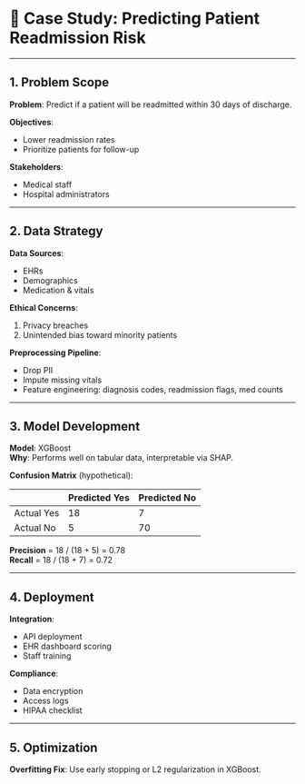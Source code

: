 # 🏥 Case Study: Predicting Patient Readmission Risk

---

## 1. Problem Scope

**Problem**: Predict if a patient will be readmitted within 30 days of discharge.

**Objectives**:
- Lower readmission rates
- Prioritize patients for follow-up

**Stakeholders**:
- Medical staff
- Hospital administrators

---

## 2. Data Strategy

**Data Sources**:
- EHRs
- Demographics
- Medication & vitals

**Ethical Concerns**:
1. Privacy breaches
2. Unintended bias toward minority patients

**Preprocessing Pipeline**:
- Drop PII
- Impute missing vitals
- Feature engineering: diagnosis codes, readmission flags, med counts

---

## 3. Model Development

**Model**: XGBoost  
**Why**: Performs well on tabular data, interpretable via SHAP.

**Confusion Matrix** (hypothetical):

|              | Predicted Yes | Predicted No |
|--------------|----------------|---------------|
| Actual Yes   | 18             | 7             |
| Actual No    | 5              | 70            |

**Precision** = 18 / (18 + 5) = 0.78  
**Recall** = 18 / (18 + 7) = 0.72

---

## 4. Deployment

**Integration**:
- API deployment
- EHR dashboard scoring
- Staff training

**Compliance**:
- Data encryption
- Access logs
- HIPAA checklist

---

## 5. Optimization

**Overfitting Fix**: Use early stopping or L2 regularization in XGBoost.
